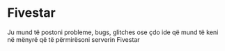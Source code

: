 # Fivestar

Ju mund të postoni probleme, bugs, glitches ose çdo ide që mund të keni në mënyrë që të përmirësoni serverin Fivestar

